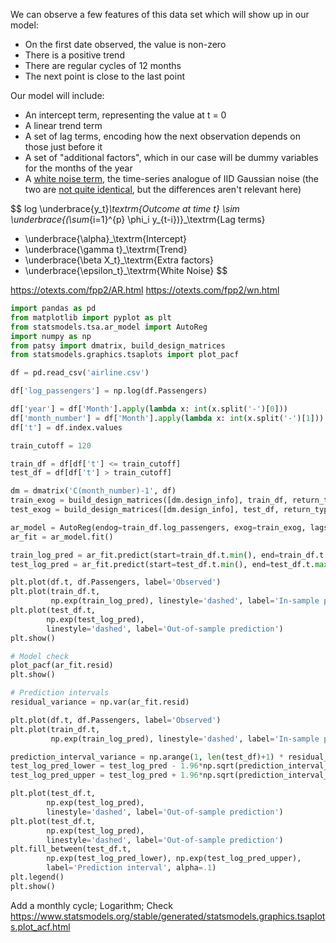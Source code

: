 We can observe a few features of this data set which will show up in our model:
- On the first date observed, the value is non-zero
- There is a positive trend
- There are regular cycles of 12 months
- The next point is close to the last point

Our model will include:
- An intercept term, representing the value at t = 0
- A linear trend term
- A set of lag terms, encoding how the next observation depends on those just before it
- A set of "additional factors", which in our case will be dummy variables for the months of the year
- A [white noise term](https://en.wikipedia.org/wiki/White_noise), the time-series analogue of IID Gaussian noise (the two are [not quite identical](https://dsp.stackexchange.com/questions/23881/what-is-the-difference-between-i-i-d-noise-and-white-noise), but the differences aren't relevant here)

$$
 log \underbrace{y_t}_\textrm{Outcome at time t} \sim
\underbrace{(\sum_{i=1}^{p} \phi_i y_{t-i})}_\textrm{Lag terms} 
+ \underbrace{\alpha}_\textrm{Intercept} 
+ \underbrace{\gamma t}_\textrm{Trend}
+ \underbrace{\beta X_t}_\textrm{Extra factors}
+ \underbrace{\epsilon_t}_\textrm{White Noise} 
$$

https://otexts.com/fpp2/AR.html
https://otexts.com/fpp2/wn.html

```python
import pandas as pd
from matplotlib import pyplot as plt
from statsmodels.tsa.ar_model import AutoReg
import numpy as np
from patsy import dmatrix, build_design_matrices
from statsmodels.graphics.tsaplots import plot_pacf

df = pd.read_csv('airline.csv')

df['log_passengers'] = np.log(df.Passengers)

df['year'] = df['Month'].apply(lambda x: int(x.split('-')[0]))
df['month_number'] = df['Month'].apply(lambda x: int(x.split('-')[1]))
df['t'] = df.index.values

train_cutoff = 120

train_df = df[df['t'] <= train_cutoff]
test_df = df[df['t'] > train_cutoff]

dm = dmatrix('C(month_number)-1', df)
train_exog = build_design_matrices([dm.design_info], train_df, return_type='dataframe')[0]
test_exog = build_design_matrices([dm.design_info], test_df, return_type='dataframe')[0]

ar_model = AutoReg(endog=train_df.log_passengers, exog=train_exog, lags=5, trend='ct')
ar_fit = ar_model.fit()

train_log_pred = ar_fit.predict(start=train_df.t.min(), end=train_df.t.max(), exog=train_exog)
test_log_pred = ar_fit.predict(start=test_df.t.min(), end=test_df.t.max(), exog_oos=test_exog)

plt.plot(df.t, df.Passengers, label='Observed')
plt.plot(train_df.t, 
         np.exp(train_log_pred), linestyle='dashed', label='In-sample prediction')
plt.plot(test_df.t, 
        np.exp(test_log_pred), 
        linestyle='dashed', label='Out-of-sample prediction')
plt.show()

# Model check
plot_pacf(ar_fit.resid)
plt.show()

# Prediction intervals
residual_variance = np.var(ar_fit.resid)

plt.plot(df.t, df.Passengers, label='Observed')
plt.plot(train_df.t, 
         np.exp(train_log_pred), linestyle='dashed', label='In-sample prediction')

prediction_interval_variance = np.arange(1, len(test_df)+1) * residual_variance
test_log_pred_lower = test_log_pred - 1.96*np.sqrt(prediction_interval_variance)
test_log_pred_upper = test_log_pred + 1.96*np.sqrt(prediction_interval_variance)

plt.plot(test_df.t, 
        np.exp(test_log_pred), 
        linestyle='dashed', label='Out-of-sample prediction')
plt.plot(test_df.t, 
        np.exp(test_log_pred), 
        linestyle='dashed', label='Out-of-sample prediction')
plt.fill_between(test_df.t, 
        np.exp(test_log_pred_lower), np.exp(test_log_pred_upper), 
        label='Prediction interval', alpha=.1)
plt.legend()
plt.show()
```

Add a monthly cycle; Logarithm; Check https://www.statsmodels.org/stable/generated/statsmodels.graphics.tsaplots.plot_acf.html
